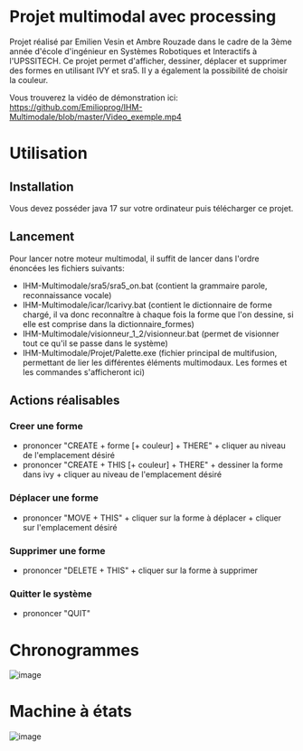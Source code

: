 # Projet multimodal avec processing
Projet réalisé par Emilien Vesin et Ambre Rouzade dans le cadre de la 3ème année d'école d'ingénieur en Systèmes Robotiques et Interactifs à l'UPSSITECH.
Ce projet permet d'afficher, dessiner, déplacer et supprimer des formes en utilisant IVY et sra5. Il y a également la possibilité de choisir la couleur.

Vous trouverez la vidéo de démonstration ici: https://github.com/Emilioprog/IHM-Multimodale/blob/master/Video_exemple.mp4 

# Utilisation

## Installation

Vous devez posséder java 17 sur votre ordinateur puis télécharger ce projet.

## Lancement

Pour lancer notre moteur multimodal, il suffit de lancer dans l'ordre énoncées les fichiers suivants:
- IHM-Multimodale/sra5/sra5_on.bat  (contient la grammaire parole, reconnaissance vocale)
- IHM-Multimodale/icar/Icarivy.bat   (contient le dictionnaire de forme chargé, il va donc reconnaître à chaque fois la forme que l'on dessine, si elle est comprise dans la dictionnaire_formes)
- IHM-Multimodale/visionneur_1_2/visionneur.bat   (permet de visionner tout ce qu'il se passe dans le système)
- IHM-Multimodale/Projet/Palette.exe   (fichier principal de multifusion, permettant de lier les différentes éléments multimodaux. Les formes et les commandes s'afficheront ici)

## Actions réalisables
###  Creer une forme
- prononcer "CREATE + forme [+ couleur] + THERE" + cliquer au niveau de l'emplacement désiré
- prononcer "CREATE + THIS [+ couleur] + THERE" + dessiner la forme dans ivy + cliquer au niveau de l'emplacement désiré
### Déplacer une forme
- prononcer "MOVE + THIS" + cliquer sur la forme à déplacer + cliquer sur l'emplacement désiré
### Supprimer une forme
- prononcer "DELETE + THIS" + cliquer sur la forme à supprimer
### Quitter le système
- prononcer "QUIT"

# Chronogrammes

![image](https://github.com/user-attachments/assets/d335a784-f6aa-4011-9d2c-8f34d613314e)

# Machine à états

![image](https://github.com/user-attachments/assets/5823cc18-4f39-46f3-8808-2ec5dd3cb304)
